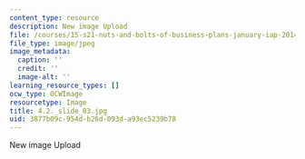 ```yaml
---
content_type: resource
description: New image Upload
file: /courses/15-s21-nuts-and-bolts-of-business-plans-january-iap-2014/3877b09c954db26d093da93ec5239b78_4.2._slide_83.jpg
file_type: image/jpeg
image_metadata:
  caption: ''
  credit: ''
  image-alt: ''
learning_resource_types: []
ocw_type: OCWImage
resourcetype: Image
title: 4.2._slide_83.jpg
uid: 3877b09c-954d-b26d-093d-a93ec5239b78
---
```

New image Upload

